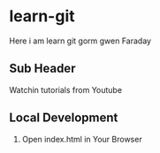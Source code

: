 # learn-git
Here i am learn git gorm gwen Faraday


## Sub Header 
Watchin tutorials from Youtube


## Local Development

1. Open index.html in Your Browser